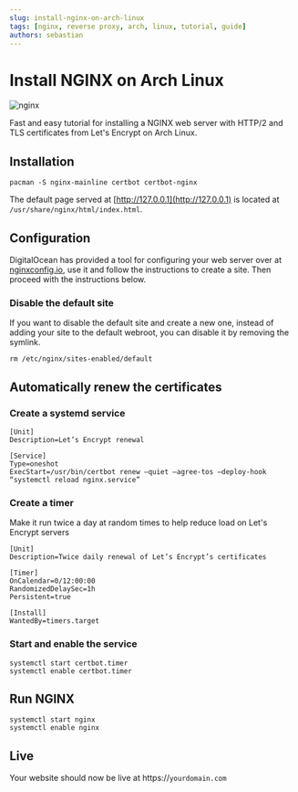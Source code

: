 ```yaml
---
slug: install-nginx-on-arch-linux
tags: [nginx, reverse proxy, arch, linux, tutorial, guide]
authors: sebastian
---
```


# Install NGINX on Arch Linux

![nginx](/img/nginx.webp)

Fast and easy tutorial for installing a NGINX web server with HTTP/2 and TLS certificates from Let's Encrypt on Arch Linux.

<!--truncate-->

## Installation

```shell showLineNumbers
pacman -S nginx-mainline certbot certbot-nginx
```

The default page served at [http://127.0.0.1](http://127.0.0.1) is located at `/usr/share/nginx/html/index.html`.

## Configuration

DigitalOcean has provided a tool for configuring your web server over at [nginxconfig.io](https://nginxconfig.io), use it and follow the instructions to create a site. Then proceed with the instructions below.

### Disable the default site

If you want to disable the default site and create a new one, instead of adding your site to the default webroot, you can disable it by removing the symlink.

```shell showLineNumbers
rm /etc/nginx/sites-enabled/default
```

## Automatically renew the certificates

### Create a systemd service

```systemd showLineNumbers title="/etc/systemd/system/certbot.service"
[Unit]
Description=Let’s Encrypt renewal

[Service]
Type=oneshot
ExecStart=/usr/bin/certbot renew —quiet —agree-tos —deploy-hook “systemctl reload nginx.service”
```

### Create a timer

Make it run twice a day at random times to help reduce load on Let's Encrypt servers

```systemd showLineNumbers title="/etc/systemd/system/certbot.timer"
[Unit]
Description=Twice daily renewal of Let’s Encrypt’s certificates

[Timer]
OnCalendar=0/12:00:00
RandomizedDelaySec=1h
Persistent=true

[Install]
WantedBy=timers.target
```

### Start and enable the service

```shell showLineNumbers
systemctl start certbot.timer
systemctl enable certbot.timer
```

## Run NGINX

```shell showLineNumbers
systemctl start nginx
systemctl enable nginx
```

## Live

Your website should now be live at https://`yourdomain.com`
